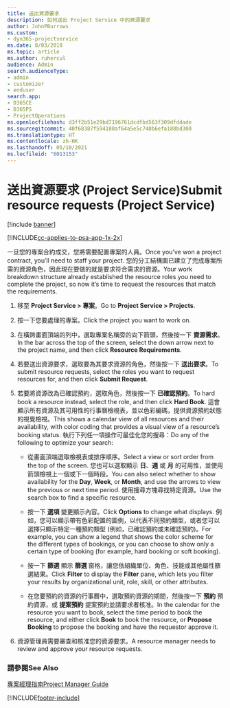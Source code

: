```yaml
---
title: 送出資源要求
description: 如何送出 Project Service 中的資源要求
author: JohnPBurrows
ms.custom:
- dyn365-projectservice
ms.date: 8/03/2018
ms.topic: article
ms.author: ruhercul
audience: Admin
search.audienceType:
- admin
- customizer
- enduser
search.app:
- D365CE
- D365PS
- ProjectOperations
ms.openlocfilehash: d3ff2b51e29bd7196761dcdfbd563f309dfddade
ms.sourcegitcommit: 40f68387f594180af64a5e5c748b6efa188bd300
ms.translationtype: HT
ms.contentlocale: zh-HK
ms.lasthandoff: 05/10/2021
ms.locfileid: "6013153"
---
```

# <a name="submit-resource-requests-project-service"></a><span data-ttu-id="a477f-103">送出資源要求 (Project Service)</span><span class="sxs-lookup"><span data-stu-id="a477f-103">Submit resource requests (Project Service)</span></span>

[!include [banner](../includes/psa-now-project-operations.md)]

[!INCLUDE[cc-applies-to-psa-app-1x-2x](../includes/cc-applies-to-psa-app-1x-2x.md)]

<span data-ttu-id="a477f-104">一旦您的專案合約成交，您將需要配置專案的人員。</span><span class="sxs-lookup"><span data-stu-id="a477f-104">Once you’ve won a project contract, you’ll need to staff your project.</span></span> <span data-ttu-id="a477f-105">您的分工結構圖已建立了完成專案所需的資源角色，因此現在要做的就是要求符合需求的資源。</span><span class="sxs-lookup"><span data-stu-id="a477f-105">Your work breakdown structure already established the resource roles you need to complete the project, so now it’s time to request the resources that match the requirements.</span></span>  
  
1.  <span data-ttu-id="a477f-106">移至 **Project Service > 專案**。</span><span class="sxs-lookup"><span data-stu-id="a477f-106">Go to **Project Service > Projects**.</span></span>  
  
2.  <span data-ttu-id="a477f-107">按一下您要處理的專案。</span><span class="sxs-lookup"><span data-stu-id="a477f-107">Click the project you want to work on.</span></span>  
  
3.  <span data-ttu-id="a477f-108">在橫跨畫面頂端的列中，選取專案名稱旁的向下箭頭，然後按一下 **資源需求**。</span><span class="sxs-lookup"><span data-stu-id="a477f-108">In the bar across the top of the screen, select the down arrow next to the project name, and then click **Resource Requirements**.</span></span>  
  
4.  <span data-ttu-id="a477f-109">若要送出資源要求，選取要為其要求資源的角色，然後按一下 **送出要求**。</span><span class="sxs-lookup"><span data-stu-id="a477f-109">To submit resource requests, select the roles you want to request resources for, and then click **Submit Request**.</span></span>  
  
5.  <span data-ttu-id="a477f-110">若要將資源改為已確認預約，選取角色，然後按一下 **已確認預約**。</span><span class="sxs-lookup"><span data-stu-id="a477f-110">To hard book a resource instead, select the role, and then click **Hard Book**.</span></span> <span data-ttu-id="a477f-111">這會顯示所有資源及其可用性的行事曆檢視表，並以色彩編碼，提供資源預約狀態的視覺檢視。</span><span class="sxs-lookup"><span data-stu-id="a477f-111">This shows a calendar view of all resources and their availability, with color coding that provides a visual view of a resource’s booking status.</span></span> <span data-ttu-id="a477f-112">執行下列任一項操作可最佳化您的搜尋：</span><span class="sxs-lookup"><span data-stu-id="a477f-112">Do any of the following to optimize your search:</span></span>  
  
    -   <span data-ttu-id="a477f-113">從畫面頂端選取檢視表或排序順序。</span><span class="sxs-lookup"><span data-stu-id="a477f-113">Select a view or sort order from the top of the screen.</span></span> <span data-ttu-id="a477f-114">您也可以選取顯示 **日**、**週** 或 **月** 的可用性，並使用箭頭檢視上一個或下一個時段。</span><span class="sxs-lookup"><span data-stu-id="a477f-114">You can also select whether to show availability for the **Day**, **Week**, or **Month**, and use the arrows to view the previous or next time period.</span></span> <span data-ttu-id="a477f-115">使用搜尋方塊尋找特定資源。</span><span class="sxs-lookup"><span data-stu-id="a477f-115">Use the search box to find a specific resource.</span></span>  
  
    -   <span data-ttu-id="a477f-116">按一下 **選項** 變更顯示內容。</span><span class="sxs-lookup"><span data-stu-id="a477f-116">Click **Options** to change what displays.</span></span> <span data-ttu-id="a477f-117">例如，您可以顯示帶有色彩配置的圖例，以代表不同預約類型，或者您可以選擇只顯示特定一種預約類型 (例如，已確認預約或未確認預約)。</span><span class="sxs-lookup"><span data-stu-id="a477f-117">For example, you can show a legend that shows the color scheme for the different types of bookings, or you can choose to show only a certain type of booking (for example, hard booking or soft booking).</span></span>  
  
    -   <span data-ttu-id="a477f-118">按一下 **篩選** 顯示 **篩選** 窗格，讓您依組織單位、角色、技能或其他屬性篩選結果。</span><span class="sxs-lookup"><span data-stu-id="a477f-118">Click **Filter** to display the **Filter** pane, which lets you filter your results by organizational unit, role, skill, or other attributes.</span></span>  
  
    -   <span data-ttu-id="a477f-119">在您要預約的資源的行事曆中，選取預約資源的期間，然後按一下 **預約** 預約資源，或 **提案預約** 提案預約並請要求者核准。</span><span class="sxs-lookup"><span data-stu-id="a477f-119">In the calendar for the resource you want to book, select the time period to book the resource, and either click **Book** to book the resource, or **Propose Booking** to propose the booking and have the requestor approve it.</span></span>  
  
6.  <span data-ttu-id="a477f-120">資源管理員需要審查和核准您的資源要求。</span><span class="sxs-lookup"><span data-stu-id="a477f-120">A resource manager needs to review and approve your resource requests.</span></span>  
  
### <a name="see-also"></a><span data-ttu-id="a477f-121">請參閱</span><span class="sxs-lookup"><span data-stu-id="a477f-121">See Also</span></span>  
 [<span data-ttu-id="a477f-122">專案經理指南</span><span class="sxs-lookup"><span data-stu-id="a477f-122">Project Manager Guide</span></span>](../psa/project-manager-guide.md)


[!INCLUDE[footer-include](../includes/footer-banner.md)]